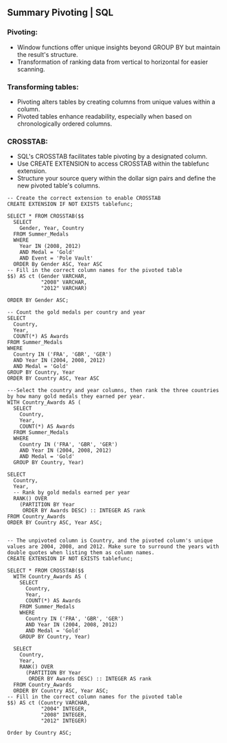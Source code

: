 ## Summary Pivoting | SQL
### Pivoting:
- Window functions offer unique insights beyond GROUP BY but maintain the result's structure.
- Transformation of ranking data from vertical to horizontal for easier scanning.

### Transforming tables:
- Pivoting alters tables by creating columns from unique values within a column.
- Pivoted tables enhance readability, especially when based on chronologically ordered columns.

### CROSSTAB:
- SQL's CROSSTAB facilitates table pivoting by a designated column.
- Use CREATE EXTENSION to access CROSSTAB within the tablefunc extension.
- Structure your source query within the dollar sign pairs and define the new pivoted table's columns.

```
-- Create the correct extension to enable CROSSTAB
CREATE EXTENSION IF NOT EXISTS tablefunc;

SELECT * FROM CROSSTAB($$
  SELECT
    Gender, Year, Country
  FROM Summer_Medals
  WHERE
    Year IN (2008, 2012)
    AND Medal = 'Gold'
    AND Event = 'Pole Vault'
  ORDER By Gender ASC, Year ASC
-- Fill in the correct column names for the pivoted table
$$) AS ct (Gender VARCHAR,
           "2008" VARCHAR,
           "2012" VARCHAR)

ORDER BY Gender ASC;

-- Count the gold medals per country and year
SELECT
  Country,
  Year,
  COUNT(*) AS Awards
FROM Summer_Medals
WHERE
  Country IN ('FRA', 'GBR', 'GER')
  AND Year IN (2004, 2008, 2012)
  AND Medal = 'Gold'
GROUP BY Country, Year
ORDER BY Country ASC, Year ASC

---Select the country and year columns, then rank the three countries by how many gold medals they earned per year.
WITH Country_Awards AS (
  SELECT
    Country,
    Year,
    COUNT(*) AS Awards
  FROM Summer_Medals
  WHERE
    Country IN ('FRA', 'GBR', 'GER')
    AND Year IN (2004, 2008, 2012)
    AND Medal = 'Gold'
  GROUP BY Country, Year)

SELECT
  Country,
  Year,
  -- Rank by gold medals earned per year
  RANK() OVER
    (PARTITION BY Year
     ORDER BY Awards DESC) :: INTEGER AS rank
FROM Country_Awards
ORDER BY Country ASC, Year ASC;


-- The unpivoted column is Country, and the pivoted column's unique values are 2004, 2008, and 2012. Make sure to surround the years with double quotes when listing them as column names.
CREATE EXTENSION IF NOT EXISTS tablefunc;

SELECT * FROM CROSSTAB($$
  WITH Country_Awards AS (
    SELECT
      Country,
      Year,
      COUNT(*) AS Awards
    FROM Summer_Medals
    WHERE
      Country IN ('FRA', 'GBR', 'GER')
      AND Year IN (2004, 2008, 2012)
      AND Medal = 'Gold'
    GROUP BY Country, Year)

  SELECT
    Country,
    Year,
    RANK() OVER
      (PARTITION BY Year
       ORDER BY Awards DESC) :: INTEGER AS rank
  FROM Country_Awards
  ORDER BY Country ASC, Year ASC;
-- Fill in the correct column names for the pivoted table
$$) AS ct (Country VARCHAR,
           "2004" INTEGER,
           "2008" INTEGER,
           "2012" INTEGER)

Order by Country ASC;

```
